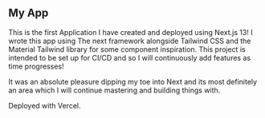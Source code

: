 ## My App

This is the first Application I have created and deployed using Next.js 13! 
I wrote this app using The next framework alongside Tailwind CSS and the Material Tailwind library for some component inspiration.
This project is intended to be set up for CI/CD and so I will continuously add features as time progresses!

It was an absolute pleasure dipping my toe into Next and its most definitely an area which I will continue mastering and building things with.

Deployed with Vercel.

